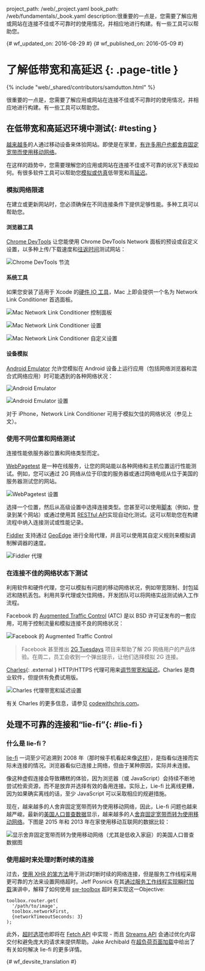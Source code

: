 project_path: /web/_project.yaml
book_path: /web/fundamentals/_book.yaml
description:很重要的一点是，您需要了解应用或网站在连接不佳或不可靠时的使用情况，并相应地进行构建。有一些工具可以帮助您。

{# wf_updated_on: 2016-08-29 #}
{# wf_published_on: 2016-05-09 #}

# 了解低带宽和高延迟 {: .page-title }

{% include "web/_shared/contributors/samdutton.html" %}

很重要的一点是，您需要了解应用或网站在连接不佳或不可靠时的使用情况，并相应地进行构建。有一些工具可以帮助您。

## 在低带宽和高延迟环境中测试{: #testing }

<a href="http://adwords.blogspot.co.uk/2015/05/building-for-next-moment.html">越来越多</a>的人通过移动设备来体验网站。即使是在家里，<a href="https://www.washingtonpost.com/news/the-switch/wp/2016/04/18/new-data-americans-are-abandoning-wired-home-internet/">有许多用户也都舍弃固定宽带而使用移动网络</a>。

在这样的趋势中，您需要理解您的应用或网站在连接不佳或不可靠的状况下表现如何。有很多软件工具可以帮助您[模拟或仿真](https://stackoverflow.com/questions/1584617/simulator-or-emulator-what-is-the-difference)低带宽和高[延迟](https://www.igvita.com/2012/07/19/latency-the-new-web-performance-bottleneck/)。

###  模拟网络限速

在建立或更新网站时，您必须确保在不同连接条件下提供足够性能。多种工具可以帮助您。

####  浏览器工具

[Chrome DevTools](/web/tools/chrome-devtools/network-performance/network-conditions) 让您能使用 Chrome DevTools Network 面板的预设或自定义设置，以多种上传/下载速度和[往返时间](https://www.igvita.com/2012/07/19/latency-the-new-web-performance-bottleneck/)测试网站：

![Chrome DevTools 节流](images/chrome-devtools-throttling.png)

####  系统工具

如果您安装了适用于 Xcode 的[硬件 IO 工具](https://developer.apple.com/downloads/?q=Hardware%20IO%20Tools)，Mac 上即会提供一个名为 Network Link Conditioner 首选面板。

![Mac Network Link Conditioner 控制面板](images/network-link-conditioner-control-panel.png)

![Mac Network Link Conditioner 设置](images/network-link-conditioner-settings.png)

![Mac Network Link Conditioner 自定义设置](images/network-link-conditioner-custom.png)

####  设备模拟

[Android Emulator](http://developer.android.com/tools/devices/emulator.html#netspeed) 允许您模拟在 Android 设备上运行应用（包括网络浏览器和混合式网络应用）时可能遇到的各种网络状况：

![Android Emulator](images/android-emulator.png)

![Android Emulator 设置](images/android-emulator-settings.png)

对于 iPhone，Network Link Conditioner 可用于模拟欠佳的网络状况（参见上文）。

###  使用不同位置和网络测试

连接性能依服务器位置和网络类型而定。

[WebPagetest](https://webpagetest.org) 是一种在线服务，让您的网站能以各种网络和主机位置运行性能测试。例如，您可以通过 2G 网络从位于印度的服务器或通过网络电缆从位于美国的服务器测试您的网站。

![WebPagetest 设置](images/webpagetest.png)

选择一个位置，然后从高级设置中选择连接类型。您甚至可以使用[脚本](https://sites.google.com/a/webpagetest.org/docs/using-webpagetest/scripting)（例如，登录到某个网站）或通过使用其 [RESTful API](https://sites.google.com/a/webpagetest.org/docs/advanced-features/webpagetest-restful-apis)实现自动化测试。这可以帮助您在构建流程中纳入连接测试或性能记录。

[Fiddler](http://www.telerik.com/fiddler) 支持通过 [GeoEdge](http://www.geoedge.com/faq) 进行全局代理，并且可以使用其自定义规则来模拟调制解调器的速度。

![Fiddler 代理](images/fiddler.png)

###  在连接不佳的网络状态下测试

利用软件和硬件代理，您可以模拟有问题的移动网络状况，例如带宽限制、封包延迟和随机丢包。利用共享代理或欠佳网络，开发团队可以将网络实战测试纳入工作流程。

Facebook 的 [Augmented Traffic Control](http://facebook.github.io/augmented-traffic-control/) (ATC) 是以 BSD 许可证发布的一套应用，可用于控制流量和模拟连接不良的网络状况：

![Facebook 的 Augmented Traffic Control](images/augmented-traffic-control.png)

> Facebook 甚至推出 [2G Tuesdays](https://code.facebook.com/posts/1556407321275493/building-for-emerging-markets-the-story-behind-2g-tuesdays/) 项目来帮助了解 2G 网络用户的产品体验。在周二，员工会收到一个弹出提示，让他们选择模拟 2G 连接。

[Charles](https://www.charlesproxy.com/){: .external } HTTP/HTTPS 代理可用来[调节带宽和延迟](http://www.charlesproxy.com/documentation/proxying/throttling/)。Charles 是商业软件，但提供有免费试用版。

![Charles 代理带宽和延迟设置](images/charles.png)

有关 Charles 的更多信息，请参见 [codewithchris.com](http://codewithchris.com/tutorial-using-charles-proxy-with-your-ios-development-and-http-debugging/)。

## 处理不可靠的连接和“lie-fi”{: #lie-fi }

###  什么是 lie-fi？

<a href="http://www.urbandictionary.com/define.php?term=lie-fi">lie-fi</a> 一词至少可追溯到 2008 年（那时候手机看起来像<a href="https://www.mobilegazette.com/2008-phones-wallchart.htm" title="Images of phones from 2008">这样</a>），是指看似连接而实际未连接的情况。浏览器看似已连接上网络，但由于某种原因，实际并未连接。

像这种虚假连接会导致糟糕的体验，因为浏览器（或 JavaScript）会持续不断地尝试检索资源，而不是放弃并选择有效的备用连接。实际上，Lie-fi 比离线更糟，因为如果确实离线的话，至少 JavaScript 可以采取相应的规避措施。

现在，越来越多的人舍弃固定宽带而转为使用移动网络，因此，Lie-fi 问题也越来越严峻。最新的[美国人口普查数据](https://www.ntia.doc.gov/blog/2016/evolving-technologies-change-nature-internet-use)显示，越来越多的人[舍弃固定宽带而转为使用移动网络](https://www.washingtonpost.com/news/the-switch/wp/2016/04/18/new-data-americans-are-abandoning-wired-home-internet/)。下图是 2015 年和 2013 年在家使用移动互联网的数据比较：

<img src="images/home-broadband.png" class="center" alt="显示舍弃固定宽带而转为使用移动网络（尤其是低收入家庭）的美国人口普查数据图">

###  使用超时来处理时断时续的连接

过去，[使用 XHR 的笨方法](http://stackoverflow.com/questions/189430/detect-that-the-internet-connection-is-offline)用于测试时断时续的网络连接，但是服务工作线程采用更可靠的方法来设置网络超时。Jeff Posnick 在其[通过服务工作线程实现瞬时加载](https://youtu.be/jCKZDTtUA2A?t=19m58s)演讲中，解释了如何使用 [sw-toolbox](https://github.com/GoogleChrome/sw-toolbox) 超时来实现这一Objective:


    toolbox.router.get(
      '/path/to/image',
      toolbox.networkFirst,
      {networkTimeoutSeconds: 3}
    );


此外，[超时选项](https://github.com/whatwg/fetch/issues/20)也即将在 [Fetch API](https://developer.mozilla.org/en-US/docs/Web/API/GlobalFetch/fetch) 中实现 - 而且 [Streams API](https://www.w3.org/TR/streams-api/) 会通过优化内容交付和避免庞大的请求来提供帮助。Jake Archibald 在[超负荷页面加载](https://youtu.be/d5_6yHixpsQ?t=6m42s)中给出了有关如何解决 lie-fi 的更多详情。


{# wf_devsite_translation #}
